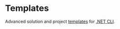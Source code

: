 # Templates

Advanced solution and project [templates](https://github.com/dotnet/templating) for
[.NET CLI](https://learn.microsoft.com/en-us/dotnet/core/tools/).
